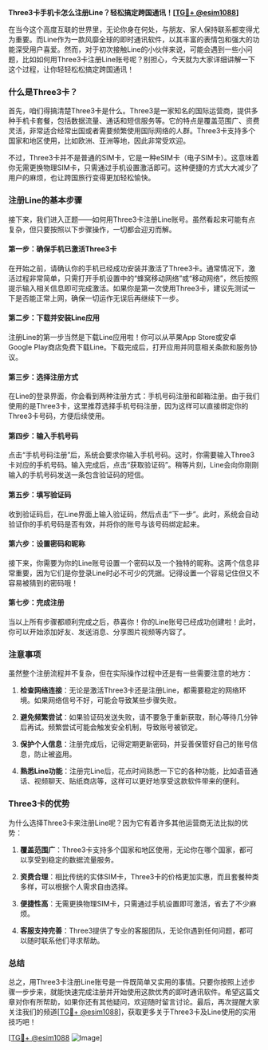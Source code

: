 **Three3卡手机卡怎么注册Line？轻松搞定跨国通讯！[[TG💪+ @esim1088](https://t.me/s/esim1088)]**

在当今这个高度互联的世界里，无论你身在何处，与朋友、家人保持联系都变得尤为重要。而Line作为一款风靡全球的即时通讯软件，以其丰富的表情包和强大的功能深受用户喜爱。然而，对于初次接触Line的小伙伴来说，可能会遇到一些小问题，比如如何用Three3卡注册Line账号呢？别担心，今天就为大家详细讲解一下这个过程，让你轻轻松松搞定跨国通讯！

### 什么是Three3卡？

首先，咱们得搞清楚Three3卡是什么。Three3是一家知名的国际运营商，提供多种手机卡套餐，包括数据流量、通话和短信服务等。它的特点是覆盖范围广、资费灵活，非常适合经常出国或者需要频繁使用国际网络的人群。Three3卡支持多个国家和地区使用，比如欧洲、亚洲等地，因此非常受欢迎。

不过，Three3卡并不是普通的SIM卡，它是一种eSIM卡（电子SIM卡）。这意味着你无需更换物理SIM卡，只需通过手机设置激活即可。这种便捷的方式大大减少了用户的麻烦，也让跨国旅行变得更加轻松愉快。

### 注册Line的基本步骤

接下来，我们进入正题——如何用Three3卡注册Line账号。虽然看起来可能有点复杂，但只要按照以下步骤操作，一切都会迎刃而解。

#### 第一步：确保手机已激活Three3卡

在开始之前，请确认你的手机已经成功安装并激活了Three3卡。通常情况下，激活过程非常简单，只需打开手机设置中的“蜂窝移动网络”或“移动网络”，然后按照提示输入相关信息即可完成激活。如果你是第一次使用Three3卡，建议先测试一下是否能正常上网，确保一切运作无误后再继续下一步。

#### 第二步：下载并安装Line应用

注册Line的第一步当然是下载Line应用啦！你可以从苹果App Store或安卓Google Play商店免费下载Line。下载完成后，打开应用并同意相关条款和服务协议。

#### 第三步：选择注册方式

在Line的登录界面，你会看到两种注册方式：手机号码注册和邮箱注册。由于我们使用的是Three3卡，这里推荐选择手机号码注册，因为这样可以直接绑定你的Three3卡号码，方便后续使用。

#### 第四步：输入手机号码

点击“手机号码注册”后，系统会要求你输入手机号码。这时，你需要输入Three3卡对应的手机号码。输入完成后，点击“获取验证码”。稍等片刻，Line会向你刚刚输入的手机号码发送一条包含验证码的短信。

#### 第五步：填写验证码

收到验证码后，在Line界面上输入验证码，然后点击“下一步”。此时，系统会自动验证你的手机号码是否有效，并将你的账号与该号码绑定起来。

#### 第六步：设置密码和昵称

接下来，你需要为你的Line账号设置一个密码以及一个独特的昵称。这两个信息非常重要，因为它们是你登录Line时必不可少的凭据。记得设置一个容易记住但又不容易被猜到的密码哦！

#### 第七步：完成注册

当以上所有步骤都顺利完成之后，恭喜你！你的Line账号已经成功创建啦！此时，你可以开始添加好友、发送消息、分享图片视频等内容了。

### 注意事项

虽然整个注册流程并不复杂，但在实际操作过程中还是有一些需要注意的地方：

1. **检查网络连接**：无论是激活Three3卡还是注册Line，都需要稳定的网络环境。如果网络信号不好，可能会导致某些步骤失败。
   
2. **避免频繁尝试**：如果验证码发送失败，请不要急于重新获取，耐心等待几分钟后再试。频繁尝试可能会触发安全机制，导致账号被锁定。

3. **保护个人信息**：注册完成后，记得定期更新密码，并妥善保管好自己的账号信息，防止被盗用。

4. **熟悉Line功能**：注册完Line后，花点时间熟悉一下它的各种功能，比如语音通话、视频聊天、贴纸商店等，这样可以更好地享受这款软件带来的便利。

### Three3卡的优势

为什么选择Three3卡来注册Line呢？因为它有着许多其他运营商无法比拟的优势：

1. **覆盖范围广**：Three3卡支持多个国家和地区使用，无论你在哪个国家，都可以享受到稳定的数据流量服务。
   
2. **资费合理**：相比传统的实体SIM卡，Three3卡的价格更加实惠，而且套餐种类多样，可以根据个人需求自由选择。

3. **便捷性高**：无需更换物理SIM卡，只需通过手机设置即可激活，省去了不少麻烦。

4. **客服支持完善**：Three3提供了专业的客服团队，无论你遇到任何问题，都可以随时联系他们寻求帮助。

### 总结

总之，用Three3卡注册Line账号是一件既简单又实用的事情。只要你按照上述步骤一步步来，就能快速完成注册并开始使用这款优秀的即时通讯软件。希望这篇文章对你有所帮助，如果你还有其他疑问，欢迎随时留言讨论。最后，再次提醒大家关注我们的频道[[TG💪+ @esim1088](https://t.me/s/esim1088)]，获取更多关于Three3卡及Line使用的实用技巧吧！

[[TG💪+ @esim1088](https://t.me/s/esim1088) ![Image](https://i.postimg.cc/4NQfJmqS/Snipaste-2025-05-13-00-14-12.png)]